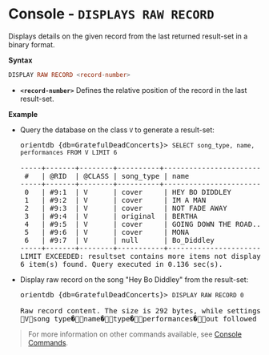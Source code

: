# Console - `DISPLAYS RAW RECORD`

Displays details on the given record from the last returned result-set in a binary format.

**Syntax**

```sql
DISPLAY RAW RECORD <record-number>
```

- **`<record-number>`** Defines the relative position of the record in the last result-set.

**Example**

- Query the database on the class `V` to generate a result-set:

  <pre>
  orientdb {db=GratefulDeadConcerts}> <code class="lang-sql userinput">SELECT song_type, name, performances FROM V LIMIT 6</code>

  -----+-------+--------+----------+-------------------------+--------------
   #   | @RID  | @CLASS | song_type | name                   | performances
  -----+-------+--------+----------+-------------------------+--------------
   0   | #9:1  | V      | cover     | HEY BO DIDDLEY         | 5                 
   1   | #9:2  | V      | cover     | IM A MAN               | 1                 
   2   | #9:3  | V      | cover     | NOT FADE AWAY          | 531               
   3   | #9:4  | V      | original  | BERTHA                 | 394               
   4   | #9:5  | V      | cover     | GOING DOWN THE ROAD... | 293               
   5   | #9:6  | V      | cover     | MONA                   | 1                
   6   | #9:7  | V      | null      | Bo_Diddley             | null       
  -----+-------+--------+-----------+------------------------+-------------
  LIMIT EXCEEDED: resultset contains more items not displayed (limit=6)
  6 item(s) found. Query executed in 0.136 sec(s).
  </pre>

- Display raw record on the song "Hey Bo Diddley" from the result-set:

  <pre>
  orientdb {db=GratefulDeadConcerts}> <code class="lang-sql userinput">DISPLAY RAW RECORD 0</code>

  Raw record content. The size is 292 bytes, while settings force to print first 150 bytes:
   Vsong_type   �name   �type   �performances   �out_followed_by   �out_written_by   �out_sung_by   �in_followed_by   � coverHEY BO D
  </pre>


>For more information on other commands available, see [Console Commands](Console-Commands.md).
